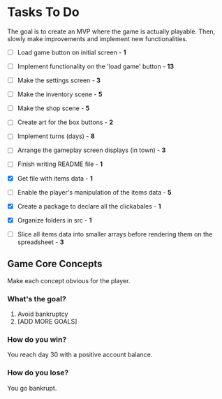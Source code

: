 # Tasks To Do

The goal is to create an MVP where the game is actually playable. Then, slowly make improvements and implement new functionalities.

- [ ] Load game button on initial screen - **1**
- [ ] Implement functionality on the 'load game' button - **13**
- [ ] Make the settings screen - **3**
- [ ] Make the inventory scene - **5**
- [ ] Make the shop scene - **5**
- [ ] Create art for the box buttons - **2**
- [ ] Implement turns (days) - **8**
- [ ] Arrange the gameplay screen displays (in town) - **3**
- [ ] Finish writing README file - **1**
- [X] Get file with items data - **1**
- [ ] Enable the player's manipulation of the items data - **5**
- [X] Create a package to declare all the clickabales - **1**
- [X] Organize folders in src - **1**
- [ ] Slice all items data into smaller arrays before rendering them on the spreadsheet - **3**


## Game Core Concepts

Make each concept obvious for the player.

### What's the goal? 
1. Avoid bankruptcy
2. [ADD MORE GOALS]

### How do you win?
You reach day 30 with a positive account balance.

### How do you lose?
You go bankrupt.